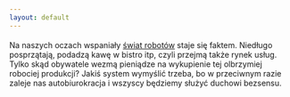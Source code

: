 ```yaml
---
layout: default
---
```


<!--2--><p style="margin: 0px 0px 18px; font-size: 18px; font-family: Helvetica;">
Na naszych oczach&nbsp;wspaniały <a title="Świat robotów" href="http://www.youtube.com/watch?v=-KxjVlaLBmk&amp;e" target="">świat robotów</a> staje się faktem. Niedługo posprzątają, podadzą kawę w bistro itp, czyli przejmą także rynek usług. Tylko skąd obywatele wezmą pieniądze na wykupienie tej olbrzymiej robociej produkcji? Jakiś system wymyślić trzeba, bo w przeciwnym razie zaleje nas autobiurokracja i wszyscy będziemy służyć duchowi bezsensu.<br><br></p>